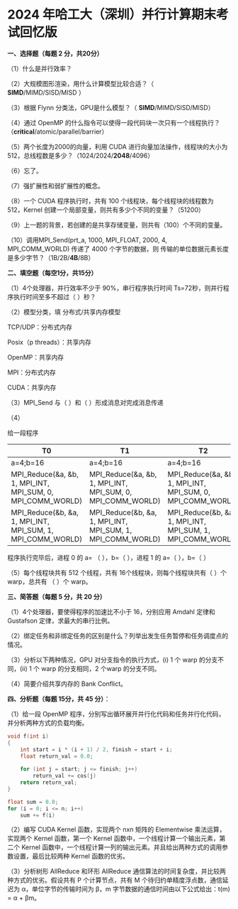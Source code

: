 # 2024 年哈工大（深圳）并行计算期末考试回忆版

**一、选择题（每题 2 分，共20分）**

（1）什么是并行效率？

（2）大规模图形渲染，用什么计算模型比较合适？（ **SIMD**/MIMD/SISD/MISD ）

（3）根据 Flynn 分类法，GPU是什么模型？（ **SIMD**/MIMD/SISD/MISD）

（4）通过 OpenMP 的什么指令可以使得一段代码块一次只有一个线程执行？（**critical**/atomic/parallel/barrier）

（5）两个长度为2000的向量，利用 CUDA 进行向量加法操作，线程块的大小为 512，总线程数是多少？（1024/2024/**2048**/4096）

（6）忘了。

（7）强扩展性和弱扩展性的概念。

（8）一个 CUDA 程序执行时，共有 100 个线程块，每个线程块的线程数为 512，Kernel 创建一个局部变量，则共有多少个不同的变量？（51200）

（9）上一题的背景，若创建的是共享存储变量，则共有（100）个不同的变量。

（10）调用MPI_Send(prt_a, 1000, MPI_FLOAT, 2000, 4, MPI_COMM_WORLD) 传递了 4000 个字节的数据，则 传输的单位数据元素长度是多少字节？（1B/2B/**4B**/8B）



**二、填空题（每空1分，共15分）**

（1）4个处理器，并行效率不少于 90%，串行程序执行时间 Ts=72秒，则并行程序执行时间至多不超过（   ）秒？

（2）模型分类，填 分布式/共享内存模型

TCP/UDP：分布式内存

Posix（p threads）：共享内存

OpenMP：共享内存

MPI：分布式内存

CUDA：共享内存

（3）MPI_Send 与（  ）和（   ）形成消息对完成消息传递

（4）

给一段程序

| T0                                                         | T1                                                         | T2                                                         | T3                                                         |
| ---------------------------------------------------------- | ---------------------------------------------------------- | ---------------------------------------------------------- | ---------------------------------------------------------- |
| a=4;b=16                                                   | a=4;b=16                                                   | a=4;b=16                                                   | a=4;b=16                                                   |
| MPI_Reduce(&a, &b, 1, MPI_INT, MPI_SUM, 0, MPI_COMM_WORLD) | MPI_Reduce(&a, &b, 1, MPI_INT, MPI_SUM, 0, MPI_COMM_WORLD) | MPI_Reduce(&a, &b, 1, MPI_INT, MPI_SUM, 0, MPI_COMM_WORLD) | MPI_Reduce(&a, &b, 1, MPI_INT, MPI_SUM, 0, MPI_COMM_WORLD) |
| MPI_Reduce(&b, &a, 1, MPI_INT, MPI_SUM, 1, MPI_COMM_WORLD) | MPI_Reduce(&b, &a, 1, MPI_INT, MPI_SUM, 1, MPI_COMM_WORLD) | MPI_Reduce(&b, &a, 1, MPI_INT, MPI_SUM, 1, MPI_COMM_WORLD) | MPI_Reduce(&b, &a, 1, MPI_INT, MPI_SUM, 1, MPI_COMM_WORLD) |

程序执行完毕后，进程 0 的 a= （  ），b=（  ），进程 1 的 a=（  ），b=（  ）

（5）每个线程块共有 512 个线程，共有 16个线程块，则每个线程块共有（  ）个 warp，总共有 （  ）个 warp。



**三、简答题（每题 5 分，共 20 分）**

（1）4个处理器，要使得程序的加速比不小于 16，分别应用 Amdahl 定律和 Gustafson 定律，求最大的串行比例。

（2）绑定任务和非绑定任务的区别是什么？列举出发生任务暂停和任务调度点的情况。

（3）分析以下两种情况，GPU 对分支指令的执行方式，(i) 1 个 warp 的分支不同，(ii) 1 个 warp 的分支相同，2 个warp 的分支不同。

（4）简要介绍共享内存的 Bank Conflict。



**四、分析题（每题 15分，共 45 分）**：

（1）给一段 OpenMP 程序，分别写出循环展开并行化代码和任务并行化代码，并分析两种方式的负载均衡。

```c
void f(int i)
{
    int start = i * (i + 1) / 2, finish = start + i;
    float return_val = 0.0;
    
    for (int j = start; j <= finish; j++)
        return_val += cos(j)
    return return_val;
}

float sum = 0.0;
for (i = 0; i <= n; i++)
    sum += f(i)
```

（2）编写 CUDA Kernel 函数，实现两个 nxn 矩阵的 Elementwise 乘法运算，实现两个 Kernel 函数，第一个 Kernel 函数中，一个线程计算一个输出元素，第二个 Kernel 函数中，一个线程计算一列的输出元素。并且给出两种方式的调用参数设置，最后比较两种 Kernel 函数的优劣。

（3）分析树形 AllReduce 和环形 AllReduce 通信算法的时间复杂度，并比较两种方式的优劣。假设共有 P 个计算节点，共有 M 个待归约单精度浮点数，通信延迟为 α，单位字节的传输时间为 β，m 字节数据的通信时间由以下公式给出：t(m) = α + βm。

